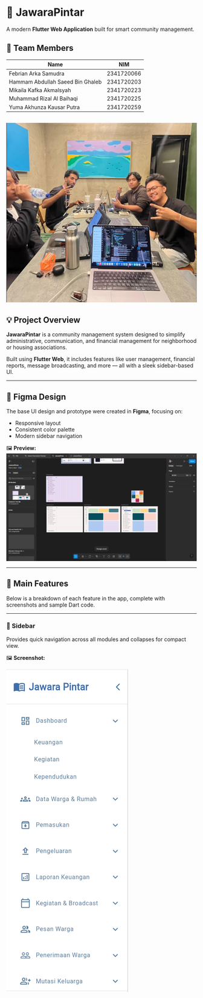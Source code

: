 # 🏡 JawaraPintar

A modern **Flutter Web Application** built for smart community management.

## 👥 Team Members

| Name | NIM |
|------|------|
| Febrian Arka Samudra | 2341720066 |
| Hammam Abdullah Saeed Bin Ghaleb | 2341720203 |
| Mikaila Kafka Akmalsyah | 2341720223 |
| Muhammad Rizal Al Baihaqi | 2341720225 |
| Yuma Akhunza Kausar Putra | 2341720259 |

![Group members](/lib/IMG/Group.png)
---

## 💡 Project Overview

**JawaraPintar** is a community management system designed to simplify administrative, communication, and financial management for neighborhood or housing associations.

Built using **Flutter Web**, it includes features like user management, financial reports, message broadcasting, and more — all with a sleek sidebar-based UI.

---

## 🎨 Figma Design


The base UI design and prototype were created in **Figma**, focusing on:
- Responsive layout  
- Consistent color palette  
- Modern sidebar navigation  

🖼️ **Preview:**
![Figma Design](/lib/IMG/Figma.png)

---


## 📂 Main Features

Below is a breakdown of each feature in the app, complete with screenshots and sample Dart code.

---

### 🧭 Sidebar

Provides quick navigation across all modules and collapses for compact view.

🖼️ **Screenshot:**

![Sidebar](/lib/IMG/Sidebar.png)

```dart
